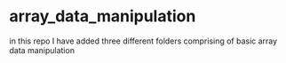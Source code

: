 # array_data_manipulation
in this repo I have added three different folders comprising of basic array data manipulation 
